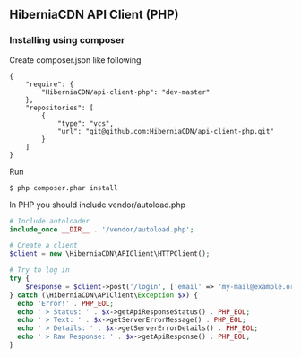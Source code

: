 ## HiberniaCDN API Client (PHP)

### Installing using composer

Create composer.json like following
```
{
    "require": {
        "HiberniaCDN/api-client-php": "dev-master"
    },
    "repositories": [
        {
            "type": "vcs",
            "url": "git@github.com:HiberniaCDN/api-client-php.git"
        }
    ]
}
```
Run
```
$ php composer.phar install
```

In PHP you should include vendor/autoload.php

``` php
# Include autoloader
include_once __DIR__ . '/vendor/autoload.php';

# Create a client
$client = new \HiberniaCDN\APIClient\HTTPClient();

# Try to log in
try {
    $response = $client->post('/login', ['email' => 'my-mail@example.org', 'password' => 'My Secret Password']);
} catch (\HiberniaCDN\APIClient\Exception $x) {
  echo 'Error!' . PHP_EOL;
  echo ' > Status: ' . $x->getApiResponseStatus() . PHP_EOL;
  echo ' > Text: ' . $x->getServerErrorMessage() . PHP_EOL;
  echo ' > Details: ' . $x->getServerErrorDetails() . PHP_EOL;
  echo ' > Raw Response: ' . $x->getApiResponse() . PHP_EOL;
}

```